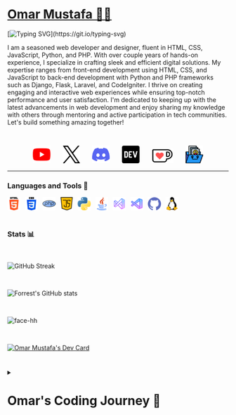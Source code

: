 <link rel="stylesheet" href="https://cdnjs.cloudflare.com/ajax/libs/font-awesome/6.5.1/css/all.min.css" integrity="sha512-DTOQO9RWCH3ppGqcWaEA1BIZOC6xxalwEsw9c2QQeAIftl+Vegovlnee1c9QX4TctnWMn13TZye+giMm8e2LwA==" crossorigin="anonymous" referrerpolicy="no-referrer" />

<p align="center">
  <a href="https://github.com/notomarmustafa">
    <h1 style="color: black;">Omar Mustafa 🧑‍💻</h1></a>
</p>

[![Typing SVG](https://readme-typing-svg.demolab.com?font=Fira+Code&pause=1000&random=false&width=435&lines=Software+Developer+and+Web+Designer.)](https://git.io/typing-svg)

I am a seasoned web developer and designer, fluent in HTML, CSS, JavaScript, Python, and PHP. With over couple years of hands-on experience, I specialize in crafting sleek and efficient digital solutions. My expertise ranges from front-end development using HTML, CSS, and JavaScript to back-end development with Python and PHP frameworks such as Django, Flask, Laravel, and CodeIgniter. I thrive on creating engaging and interactive web experiences while ensuring top-notch performance and user satisfaction. I'm dedicated to keeping up with the latest advancements in web development and enjoy sharing my knowledge with others through mentoring and active participation in tech communities. Let's build something amazing together!

<br />

<!-- Social icons section -->
<p align="center">
  <a href="https://www.youtube.com/@hoppiesstore" target="_blank"><img src="img/socials/youtube.png" width="40px" /></a>
  &#8287;&#8287;&#8287;&#8287;&#8287;
  <a href="https://twitter.com/notomarmustafa" target="_blank"><img src="img/socials/twitter.png" width="40px" /></a>
  &#8287;&#8287;&#8287;&#8287;&#8287;
  <a href="https://discord.com/invite/9vnn2nKfyE" target="_blank"><img src="img/socials/discord.png" width="40px" /></a>
  &#8287;&#8287;&#8287;&#8287;&#8287;
  <a href="https://app.daily.dev/omarmustafa" target="_blank"><img src="img/socials/dev.png" width="40px" /></a>
  &#8287;&#8287;&#8287;&#8287;&#8287;
  <a href="https://ko-fi.com/notomarmustafa" target="_blank"><img src="img/socials/ko-fi.png" width="50px" /></a>
  &#8287;&#8287;&#8287;&#8287;&#8287;
  <a href="https://notomarmustafa.github.io/omar.hopppies.com/" target="_blank"><img src="img/socials/portfolio.png" width="40px" /></a>
</p>

---

### Languages and Tools 🧰

<img align="left" alt="HTML" width="30px" style="padding-right:10px;" src="img/tools/html-5.png" />

<img align="left" alt="CSS" width="30px" style="padding-right:10px;" src="img/tools/css-3.png" />

<img align="left" alt="PHP" width="30px" style="padding-right:10px;" src="img/tools/php.png" />

<img align="left" alt="JavaScript" width="30px" style="padding-right:10px;" src="img/tools/java-script.png" />

<img align="left" alt="Python" width="30px" style="padding-right:10px;" src="img/tools/python.png" />

<img align="left" alt="Java" width="30px" style="padding-right:10px;" src="img/tools/java.png"/>

<img align="left" alt="Visual Studio" width="30px" style="padding-right:10px;" src="img/tools/visual-studio.png"/>

<img align="left" alt="Visual Studio Code" width="30px" style="padding-right:10px;" src="img/tools/visual-studio-code.png"/>

<img align="left" alt="GitHub" width="30px" style="padding-right:10px;" src="img/tools/github.png" />

<img align="left" alt="Linux" width="30px" style="padding-right:10px;" src="img/tools/linux.png" />

<!-- <img align="left" alt="React" width="30px" style="padding-right:10px;" src="https://cdn.jsdelivr.net/gh/devicons/devicon/icons/react/react-original.svg" /> -->

<!-- <img align="left" alt="NodeJS" width="30px" style="padding-right:10px;" src="https://cdn.jsdelivr.net/gh/devicons/devicon/icons/nodejs/nodejs-original.svg" /> -->

<!-- <img align="left" alt="C++" width="30px" style="padding-right:10px;" src="https://cdn.jsdelivr.net/gh/devicons/devicon/icons/cplusplus/cplusplus-line.svg" /> -->

<br />
<br />

#

### Stats 📊

<br />

![GitHub Streak](https://streak-stats.demolab.com?user=notomarmustafa&theme=tokyonight&layout=compact_radius=4.5) 

<br />

![Forrest's GitHub stats](https://github-readme-stats.vercel.app/api?username=notomarmustafa&show_icons=true&theme=tokyonight&layout=compact)

<br />

![face-hh](https://github-readme-stats.vercel.app/api/top-langs?username=notomarmustafa&show_icons=true&theme=tokyonight&layout=compact)

<br />

<a href="https://app.daily.dev/omarmustafa" target="_blank"><img src="https://api.daily.dev/devcards/5fc1e286c97541eebf2cedbce8810e90.png?r=tn7" width="400" alt="Omar Mustafa's Dev Card"/></a>

#

<details>
 <summary><h1>Omar's Coding Journey 📰</h1></summary>
<h2>My Journey in Web Development: A Multifaceted Exploration</h2>

<h4>My journey in web development has been a dynamic and enriching experience, marked by the exploration of various programming languages and technologies. From the foundational elements of HTML and CSS to the intricacies of JavaScript, Python, and PHP, each language has contributed to my growth as a developer in unique ways.</h4>

<h2>HTML and CSS: Building Blocks of the Web</h2>

<h4>My foray into web development began with HTML and CSS, the fundamental building blocks of the internet. HTML provided me with the structure and semantics necessary to create web pages, while CSS empowered me to style and design them to my liking. Through countless hours of trial and error, I honed my skills in crafting visually appealing and user-friendly interfaces, mastering the art of responsive design and layout optimization.</h4>

<h2>JavaScript: Unleashing Interactivity and Dynamism</h2>

<h4>As I delved deeper into the world of web development, I encountered JavaScript, a dynamic and versatile scripting language. JavaScript opened up a world of possibilities, enabling me to add interactivity and dynamism to my web applications. From creating dynamic forms and interactive animations to implementing client-side validation and asynchronous communication with servers, JavaScript empowered me to breathe life into static web pages and create engaging user experiences.</h4>

<h2>Python: Powering Backend Development and Beyond</h2>

<h4>With a solid foundation in frontend development established, I turned my attention to backend development with Python. Renowned for its simplicity, readability, and versatility, Python proved to be an invaluable asset in my coding arsenal. I leveraged Python's extensive libraries and frameworks to build robust web applications, handle database interactions, and implement complex algorithms and data processing tasks. Beyond web development, Python also introduced me to the exciting worlds of data science and machine learning, where I explored its capabilities in analyzing data, building predictive models, and extracting insights from vast datasets.</h4>

<h2>PHP: Navigating the Server-Side Landscape</h2>

<h4>In my quest for a deeper understanding of web development, I ventured into server-side scripting with PHP. PHP empowered me to create dynamic and interactive web applications, handling server-side logic and generating dynamic content seamlessly. With PHP, I gained proficiency in building feature-rich websites, implementing user authentication systems, and integrating with databases to store and retrieve data efficiently. The experience broadened my understanding of web development, equipping me with the skills to architect scalable and maintainable web solutions.</h4>

<h2>Conclusion: A Continuing Journey of Growth and Exploration</h2>

<h4>My journey in web development has been characterized by continuous learning, experimentation, and growth. From mastering the foundational elements of HTML and CSS to exploring the dynamic capabilities of JavaScript, Python, and PHP, each language has played a pivotal role in shaping my development journey. As I continue to evolve as a developer, I am excited to embrace new technologies, tackle complex challenges, and push the boundaries of what's possible in the dynamic and ever-evolving world of web development.</h4>
